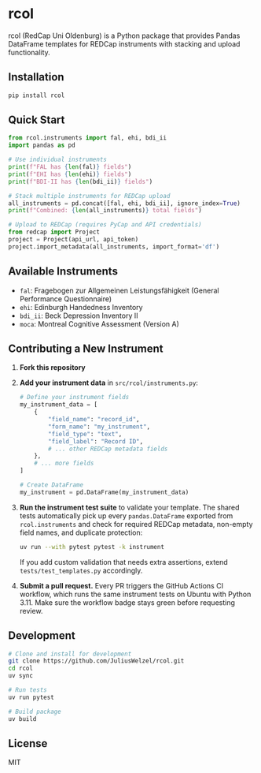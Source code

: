 # rcol
rcol (RedCap Uni Oldenburg) is a Python package that provides Pandas DataFrame templates for REDCap instruments with stacking and upload functionality.

## Installation

```bash
pip install rcol
```

## Quick Start

```python
from rcol.instruments import fal, ehi, bdi_ii
import pandas as pd

# Use individual instruments
print(f"FAL has {len(fal)} fields")
print(f"EHI has {len(ehi)} fields") 
print(f"BDI-II has {len(bdi_ii)} fields")

# Stack multiple instruments for REDCap upload
all_instruments = pd.concat([fal, ehi, bdi_ii], ignore_index=True)
print(f"Combined: {len(all_instruments)} total fields")

# Upload to REDCap (requires PyCap and API credentials)
from redcap import Project
project = Project(api_url, api_token)
project.import_metadata(all_instruments, import_format='df')
```

## Available Instruments

- `fal`: Fragebogen zur Allgemeinen Leistungsfähigkeit (General Performance Questionnaire)
- `ehi`: Edinburgh Handedness Inventory 
- `bdi_ii`: Beck Depression Inventory II
- `moca`: Montreal Cognitive Assessment (Version A)

## Contributing a New Instrument

1. **Fork this repository**

2. **Add your instrument data** in `src/rcol/instruments.py`:
   ```python
   # Define your instrument fields
   my_instrument_data = [
       {
           "field_name": "record_id",
           "form_name": "my_instrument", 
           "field_type": "text",
           "field_label": "Record ID",
           # ... other REDCap metadata fields
       },
       # ... more fields
   ]
   
   # Create DataFrame
   my_instrument = pd.DataFrame(my_instrument_data)
   ```

3. **Run the instrument test suite** to validate your template. The shared tests automatically pick up every `pandas.DataFrame` exported from `rcol.instruments` and check for required REDCap metadata, non-empty field names, and duplicate protection:

    ```bash
    uv run --with pytest pytest -k instrument
    ```

    If you add custom validation that needs extra assertions, extend `tests/test_templates.py` accordingly.

4. **Submit a pull request.** Every PR triggers the GitHub Actions CI workflow, which runs the same instrument tests on Ubuntu with Python 3.11. Make sure the workflow badge stays green before requesting review.

## Development

```bash
# Clone and install for development
git clone https://github.com/JuliusWelzel/rcol.git
cd rcol
uv sync

# Run tests
uv run pytest

# Build package
uv build
```

## License

MIT

